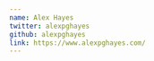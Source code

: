 ```yaml
---
name: Alex Hayes
twitter: alexpghayes
github: alexpghayes
link: https://www.alexpghayes.com/
---
```

